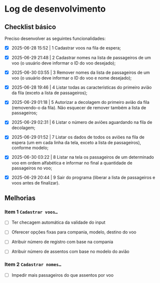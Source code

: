 # Log de desenvolvimento

## Checklist básico

Preciso desenvolver as seguintes funcionalidades:

- [x] 2025-06-28 15:52 | 1 Cadastrar voos na fila de espera;

- [x] 2025-06-29 21:48 | 2 Cadastrar nomes na lista de passageiros de um voo (o usuário deve informar 
o  ID do voo desejado);

- [x] 2025-06-30 03:55 | 3 Remover nomes da lista de passageiros de um voo (o usuário deve informar o 
ID do voo e nome desejado);

- [x] 2025-06-28 19:46 | 4 Listar todas as características do primeiro avião da fila (exceto a lista 
de passageiros);

- [x] 2025-06-29 01:18 | 5 Autorizar a decolagem do primeiro avião da fila (removendo-o da fila). Não 
esquecer de remover também a lista de passageiros;

- [x] 2025-06-29 02:31 | 6 Listar o número de aviões aguardando na fila de decolagem;

- [x] 2025-06-29 01:52 | 7 Listar os dados de todos os aviões na fila de espera (um em cada linha da 
tela, exceto a lista de passageiros), conforme modelo;

- [x] 2025-06-30 03:22 | 8 Listar na tela os passageiros de um determinado voo em ordem alfabética e 
informar no final a quantidade de passageiros no voo;

- [x] 2025-06-29 20:44 | 9 Sair do programa (liberar a lista de passageiros e voos antes de finalizar).


## Melhorias

### Item 1 `Cadastrar voos…`

- [ ] Ter checagem automática da validade do input
- [ ] Oferecer opções fixas para compania, modelo, destino do voo
- [ ] Atribuir número de registro com base na compania
- [ ] Atribuir número de assentos com base no modelo do avião


### Item 2 `Cadastrar nomes…`

- [ ] Impedir mais passageiros do que assentos por voo